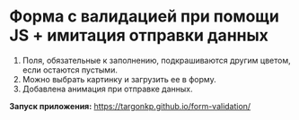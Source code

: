 # Форма с валидацией при помощи JS + имитация отправки данных

1. Поля, обязательные к заполнению, подкрашиваются другим цветом, если остаются пустыми.
2. Можно выбрать картинку и загрузить ее в форму.
3. Добавлена анимация при отправке данных.

**Запуск приложения:** https://targonkp.github.io/form-validation/